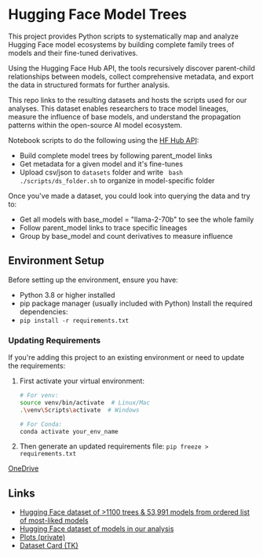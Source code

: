
# Hugging Face Model Trees

This project provides Python scripts to systematically map and analyze Hugging Face model ecosystems by building complete family trees of models and their fine-tuned derivatives. 

Using the Hugging Face Hub API, the tools recursively discover parent-child relationships between models, collect comprehensive metadata, and export the data in structured formats for further analysis.

This repo links to the resulting datasets and hosts the scripts used for our analyses. This dataset enables researchers to trace model lineages, measure the influence of base models, and understand the propagation patterns within the open-source AI model ecosystem.

Notebook scripts to do the following using the [HF Hub API](https://huggingface.co/docs/huggingface.js/en/hub/README):
- Build complete model trees by following parent_model links
- Get metadata for a given model and it's fine-tunes
- Upload csv/json to `datasets` folder and write ` bash ./scripts/ds_folder.sh` to organize in model-specific folder

Once you've made a dataset, you could look into querying the data and try to:

- Get all models with base_model = "llama-2-70b" to see the whole family
- Follow parent_model links to trace specific lineages
- Group by base_model and count derivatives to measure influence

## Environment Setup

Before setting up the environment, ensure you have:
- Python 3.8 or higher installed
- pip package manager (usually included with Python)
Install the required dependencies:
- `pip install -r requirements.txt`
### Updating Requirements

If you're adding this project to an existing environment or need to update the requirements:

1. First activate your virtual environment:
   ```bash
   # For venv:
   source venv/bin/activate  # Linux/Mac
   .\venv\Scripts\activate  # Windows

   # For Conda:
   conda activate your_env_name

2. Then generate an updated requirements file:
 `pip freeze > requirements.txt`

  [OneDrive](https://mcgill-my.sharepoint.com/:f:/g/personal/hamidah_oderinwale_mail_mcgill_ca/EjDp-Eo4PGdKtLxK3H84MHAB8TF1fwv0g5PTZnGu3JBa5Q?e=GaCW1Q)

## Links 
- [Hugging Face dataset of >1100 trees & 53,991 models from ordered list of most-liked models](https://huggingface.co/datasets/midah/removed_gemma_trees)
- [Hugging Face dataset of models in our analysis](https://huggingface.co/datasets/midah/ecosystem_map)
- [Plots (private)](https://drive.google.com/drive/folders/1Z_K9Jw-MK-CutZ9trj21wdc_4HA9_wHA?usp=sharing)
- [Dataset Card (TK)](https://sites.research.google/datacardsplaybook/)
